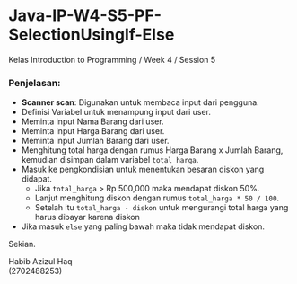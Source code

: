 # Java-IP-W4-S5-PF-SelectionUsingIf-Else

Kelas Introduction to Programming / Week 4 / Session 5

### Penjelasan:
- **Scanner scan**: Digunakan untuk membaca input dari pengguna.
- Definisi Variabel untuk menampung input dari user.
- Meminta input Nama Barang dari user.
- Meminta input Harga Barang dari user.
- Meminta input Jumlah Barang dari user.
- Menghitung total harga dengan rumus Harga Barang x Jumlah Barang, kemudian disimpan dalam variabel `total_harga`.
- Masuk ke pengkondisian untuk menentukan besaran diskon yang didapat.
  - Jika `total_harga` > Rp 500,000 maka mendapat diskon 50%.
  - Lanjut menghitung diskon dengan rumus `total_harga * 50 / 100`.
  - Setelah itu `total_harga - diskon` untuk mengurangi total harga yang harus dibayar karena diskon
- Jika masuk `else` yang paling bawah maka tidak mendapat diskon.

Sekian.

Habib Azizul Haq  
(2702488253)
